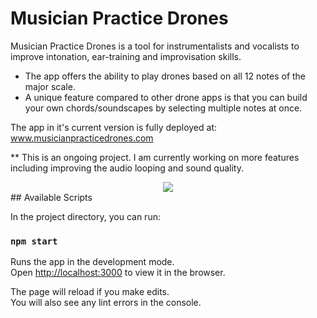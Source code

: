 # Musician Practice Drones

Musician Practice Drones is a tool for instrumentalists and vocalists to improve intonation, ear-training and improvisation skills.

- The app offers the ability to play drones based on all 12 notes of the major scale.
- A unique feature compared to other drone apps is that you can build your own chords/soundscapes by selecting multiple notes at once.

The app in it's current version is fully deployed at: <a href="http://www.musicianpracticedrones.com">www.musicianpracticedrones.com</a>

\*\* This is an ongoing project. I am currently working on more features including improving the audio looping and sound quality.

<div style="display:flex; justify-content:center">
<img src="https://github.com/skendanavian/musician-practice-drones/blob/main/docs/screenShot1.png?raw=true">
</div>
## Available Scripts

In the project directory, you can run:

### `npm start`

Runs the app in the development mode.\
Open [http://localhost:3000](http://localhost:3000) to view it in the browser.

The page will reload if you make edits.\
You will also see any lint errors in the console.
